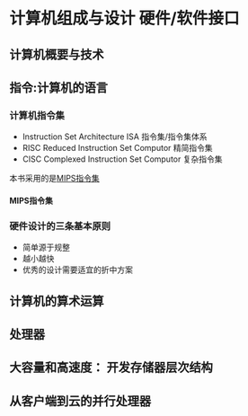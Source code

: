 # 计算机组成与设计 硬件/软件接口

## 计算机概要与技术

## 指令:计算机的语言

### 计算机指令集
- Instruction Set Architecture ISA 指令集/指令集体系
- RISC Reduced Instruction Set Computor 精简指令集
- CISC Complexed Instruction Set Computor 复杂指令集

本书采用的是[MIPS指令集](https://en.wikipedia.org/wiki/MIPS_architecture '')

#### MIPS指令集

### 硬件设计的三条基本原则
- 简单源于规整
- 越小越快
- 优秀的设计需要适宜的折中方案



## 计算机的算术运算

## 处理器

## 大容量和高速度： 开发存储器层次结构

## 从客户端到云的并行处理器